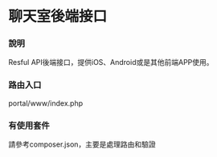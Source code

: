 # 聊天室後端接口  

### 說明    
Resful API後端接口，提供iOS、Android或是其他前端APP使用。

### 路由入口   
portal/www/index.php

### 有使用套件
請參考composer.json，主要是處理路由和驗證

